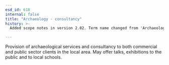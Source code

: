```yaml
---
esd_id: 618
internal: false
title: "Archaeology - consultancy"
history: >-
  Added scope notes in version 2.02. Term name changed from 'Archaeological consultancy' to 'Archaeology - consultancy' in version 3.00.

---
```


Provision of archaeological services and consultancy to both commercial and public sector clients in the local area.  May offer talks, exhibitions to the public and to local schools.

